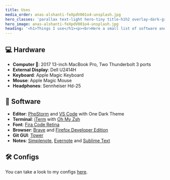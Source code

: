 ```yaml
---
title: Uses
media_order: anas-alshanti-feXpdV001o4-unsplash.jpg
hero_classes: 'parallax text-light hero-tiny title-h1h2 overlay-dark-gradient'
hero_image: anas-alshanti-feXpdV001o4-unsplash.jpg
heading: '<h1>Things I use</h1><p><br>Here a small list of software and hardware that I use.</p>'
---
```


## 💻 Hardware
- **Computer **: 2017 13-inch MacBook Pro, Two Thunderbolt 3 ports
- **External Display**: Dell U2414H
- **Keyboard**: Apple Magic Keyboard
- **Mouse**: Apple Magic Mouse
- **Headphones**: Sennheiser Hd-25

## 📀 Software
- **Editor**: [PhpStorm](https://www.jetbrains.com/es-es/phpstorm/) and [VS Code](https://code.visualstudio.com) with One Dark Theme
- **Terminal**: [iTerm](http://iterm2.com/) with [Oh My Zsh](https://github.com/ohmyzsh/ohmyzsh)
- **Font**: [Fira Code Retina](https://www.google.com/search?client=safari&rls=en&q=Fira+Code+Retina&ie=UTF-8&oe=UTF-8)
- **Browser**: [Brave](https://brave.com/bui464) and [Firefox Developer Edition](https://www.mozilla.org/es-ES/firefox/developer/)
- **Git GUI**: [Tower](https://www.git-tower.com/mac)
- **Notes**: [Simplenote](https://simplenote.com), [Evernote](https://evernote.com) and [Sublime Text](https://www.sublimetext.com)

## 🛠 Configs
You can take a look to my configs [here](https://github.com/rubenRP/dotfiles).
